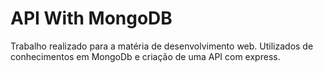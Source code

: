 # API With MongoDB

Trabalho realizado para a matéria de desenvolvimento web.
Utilizados de conhecimentos em MongoDb e criação de uma API com express.
